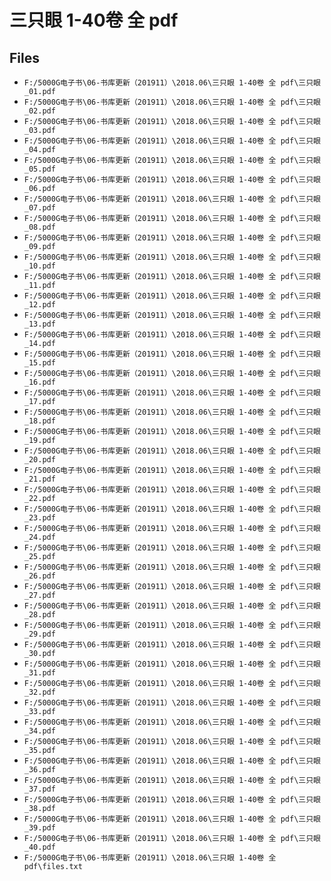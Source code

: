 # 三只眼 1-40卷 全 pdf

## Files

- `F:/5000G电子书\06-书库更新（201911）\2018.06\三只眼 1-40卷 全 pdf\三只眼_01.pdf`
- `F:/5000G电子书\06-书库更新（201911）\2018.06\三只眼 1-40卷 全 pdf\三只眼_02.pdf`
- `F:/5000G电子书\06-书库更新（201911）\2018.06\三只眼 1-40卷 全 pdf\三只眼_03.pdf`
- `F:/5000G电子书\06-书库更新（201911）\2018.06\三只眼 1-40卷 全 pdf\三只眼_04.pdf`
- `F:/5000G电子书\06-书库更新（201911）\2018.06\三只眼 1-40卷 全 pdf\三只眼_05.pdf`
- `F:/5000G电子书\06-书库更新（201911）\2018.06\三只眼 1-40卷 全 pdf\三只眼_06.pdf`
- `F:/5000G电子书\06-书库更新（201911）\2018.06\三只眼 1-40卷 全 pdf\三只眼_07.pdf`
- `F:/5000G电子书\06-书库更新（201911）\2018.06\三只眼 1-40卷 全 pdf\三只眼_08.pdf`
- `F:/5000G电子书\06-书库更新（201911）\2018.06\三只眼 1-40卷 全 pdf\三只眼_09.pdf`
- `F:/5000G电子书\06-书库更新（201911）\2018.06\三只眼 1-40卷 全 pdf\三只眼_10.pdf`
- `F:/5000G电子书\06-书库更新（201911）\2018.06\三只眼 1-40卷 全 pdf\三只眼_11.pdf`
- `F:/5000G电子书\06-书库更新（201911）\2018.06\三只眼 1-40卷 全 pdf\三只眼_12.pdf`
- `F:/5000G电子书\06-书库更新（201911）\2018.06\三只眼 1-40卷 全 pdf\三只眼_13.pdf`
- `F:/5000G电子书\06-书库更新（201911）\2018.06\三只眼 1-40卷 全 pdf\三只眼_14.pdf`
- `F:/5000G电子书\06-书库更新（201911）\2018.06\三只眼 1-40卷 全 pdf\三只眼_15.pdf`
- `F:/5000G电子书\06-书库更新（201911）\2018.06\三只眼 1-40卷 全 pdf\三只眼_16.pdf`
- `F:/5000G电子书\06-书库更新（201911）\2018.06\三只眼 1-40卷 全 pdf\三只眼_17.pdf`
- `F:/5000G电子书\06-书库更新（201911）\2018.06\三只眼 1-40卷 全 pdf\三只眼_18.pdf`
- `F:/5000G电子书\06-书库更新（201911）\2018.06\三只眼 1-40卷 全 pdf\三只眼_19.pdf`
- `F:/5000G电子书\06-书库更新（201911）\2018.06\三只眼 1-40卷 全 pdf\三只眼_20.pdf`
- `F:/5000G电子书\06-书库更新（201911）\2018.06\三只眼 1-40卷 全 pdf\三只眼_21.pdf`
- `F:/5000G电子书\06-书库更新（201911）\2018.06\三只眼 1-40卷 全 pdf\三只眼_22.pdf`
- `F:/5000G电子书\06-书库更新（201911）\2018.06\三只眼 1-40卷 全 pdf\三只眼_23.pdf`
- `F:/5000G电子书\06-书库更新（201911）\2018.06\三只眼 1-40卷 全 pdf\三只眼_24.pdf`
- `F:/5000G电子书\06-书库更新（201911）\2018.06\三只眼 1-40卷 全 pdf\三只眼_25.pdf`
- `F:/5000G电子书\06-书库更新（201911）\2018.06\三只眼 1-40卷 全 pdf\三只眼_26.pdf`
- `F:/5000G电子书\06-书库更新（201911）\2018.06\三只眼 1-40卷 全 pdf\三只眼_27.pdf`
- `F:/5000G电子书\06-书库更新（201911）\2018.06\三只眼 1-40卷 全 pdf\三只眼_28.pdf`
- `F:/5000G电子书\06-书库更新（201911）\2018.06\三只眼 1-40卷 全 pdf\三只眼_29.pdf`
- `F:/5000G电子书\06-书库更新（201911）\2018.06\三只眼 1-40卷 全 pdf\三只眼_30.pdf`
- `F:/5000G电子书\06-书库更新（201911）\2018.06\三只眼 1-40卷 全 pdf\三只眼_31.pdf`
- `F:/5000G电子书\06-书库更新（201911）\2018.06\三只眼 1-40卷 全 pdf\三只眼_32.pdf`
- `F:/5000G电子书\06-书库更新（201911）\2018.06\三只眼 1-40卷 全 pdf\三只眼_33.pdf`
- `F:/5000G电子书\06-书库更新（201911）\2018.06\三只眼 1-40卷 全 pdf\三只眼_34.pdf`
- `F:/5000G电子书\06-书库更新（201911）\2018.06\三只眼 1-40卷 全 pdf\三只眼_35.pdf`
- `F:/5000G电子书\06-书库更新（201911）\2018.06\三只眼 1-40卷 全 pdf\三只眼_36.pdf`
- `F:/5000G电子书\06-书库更新（201911）\2018.06\三只眼 1-40卷 全 pdf\三只眼_37.pdf`
- `F:/5000G电子书\06-书库更新（201911）\2018.06\三只眼 1-40卷 全 pdf\三只眼_38.pdf`
- `F:/5000G电子书\06-书库更新（201911）\2018.06\三只眼 1-40卷 全 pdf\三只眼_39.pdf`
- `F:/5000G电子书\06-书库更新（201911）\2018.06\三只眼 1-40卷 全 pdf\三只眼_40.pdf`
- `F:/5000G电子书\06-书库更新（201911）\2018.06\三只眼 1-40卷 全 pdf\files.txt`
